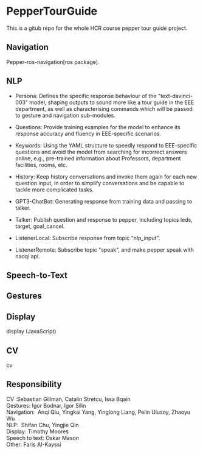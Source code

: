 # PepperTourGuide
This is a gitub repo for the whole HCR course pepper tour guide project. 

## Navigation
Pepper-ros-navigation[ros package]. 

## NLP

* Persona: Defines the specific response behaviour of the "text-davinci-003" model, shaping outputs to sound more like a tour guide in the EEE department, as well as characterising commands which will be passed to gesture and navigation sub-modules.

* Questions: Provide training examples for the model to enhance its response accuracy and fluency in EEE-specific scenarios.

* Keywords: Using the YAML structure to speedly respond to EEE-specific questions and avoid the model from searching for incorrect answers online, e.g., pre-trained information about Professors, department facilities, rooms, etc.

* History: Keep history conversations and invoke them again for each new question input, in order to simplify conversations and be capable to tackle more complicated
tasks.

* GPT3-ChatBot: Generating response from training data and passing to talker.

* Talker: Publish question and response to pepper, including topics leds, target, goal_cancel.

* ListenerLocal: Subscribe response from topic "nlp_input".

* ListenerRemote: Subscribe topic "speak", and make pepper speak with naoqi api.


## Speech-to-Text 

## Gestures

## Display
display (JavaScript)

## CV
cv

## Responsibility
CV :Sebastian Gillman, Catalin Stretcu, Issa Bqain\
Gestures: Igor Bodnar, Igor Silin\
Navigation:  Anqi Qiu, Yingkai Yang, Yinglong Liang, Pelin Ulusoy, Zhaoyu Wu\
NLP:  Shifan Chu, Yingjie Qin\
Display: Timothy Moores\
Speech to text: Oskar Mason\
Other: Faris AI-Kayssi
